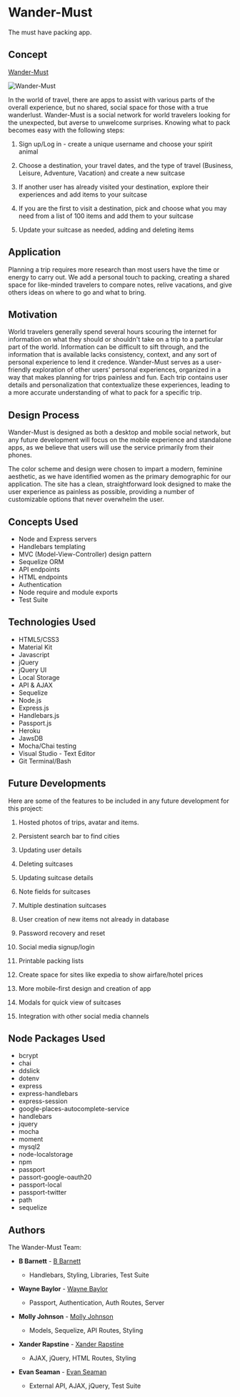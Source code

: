 # Wander-Must

The must have packing app.


## Concept

[Wander-Must](https://wander-must.herokuapp.com/)

![Wander-Must](https://github.com/MollyLJohnson/Wander-Must/blob/master/wandermust.png)

In the world of travel, there are apps to assist with various parts of the overall experience, but no shared, social space for those with a true wanderlust. Wander-Must is a social network for world travelers looking for the unexpected, but averse to unwelcome surprises. Knowing what to pack becomes easy with the following steps:

1. Sign up/Log in - create a unique username and choose your spirit animal

2. Choose a destination, your travel dates, and the type of travel (Business, Leisure, Adventure, Vacation) and create a new suitcase

3. If another user has already visited your destination, explore their experiences and add items to your suitcase

4. If you are the first to visit a destination, pick and choose what you may need from a list of 100 items and add them to your suitcase

5. Update your suitcase as needed, adding and deleting items


## Application

Planning a trip requires more research than most users have the time or energy to carry out. We add a personal touch to packing, creating a shared space for like-minded travelers to compare notes, relive vacations, and give others ideas on where to go and what to bring.


## Motivation

World travelers generally spend several hours scouring the internet for information on what they should or shouldn't take on a trip to a particular part of the world. Information can be difficult to sift through, and the information that is available lacks consistency, context, and any sort of personal experience to lend it credence. Wander-Must serves as a user-friendly exploration of other users' personal experiences, organized in a way that makes planning for trips painless and fun. Each trip contains user details and personalization that contextualize these experiences, leading to a more accurate understanding of what to pack for a specific trip.


## Design Process

Wander-Must is designed as both a desktop and mobile social network, but any future development will focus on the mobile experience and standalone apps, as we believe that users will use the service primarily from their phones.

The color scheme and design were chosen to impart a modern, feminine aesthetic, as we have identified women as the primary demographic for our application. The site has a clean, straightforward look designed to make the user experience as painless as possible, providing a number of customizable options that never overwhelm the user.


## Concepts Used

- Node and Express servers
- Handlebars templating
- MVC (Model-View-Controller) design pattern
- Sequelize ORM
- API endpoints
- HTML endpoints
- Authentication
- Node require and module exports
- Test Suite


## Technologies Used

- HTML5/CSS3
- Material Kit
- Javascript
- jQuery
- jQuery UI
- Local Storage
- API & AJAX
- Sequelize
- Node.js
- Express.js
- Handlebars.js
- Passport.js
- Heroku
- JawsDB
- Mocha/Chai testing
- Visual Studio - Text Editor
- Git Terminal/Bash


## Future Developments

Here are some of the features to be included in any future development for this project:

1. Hosted photos of trips, avatar and items.

2. Persistent search bar to find cities

3. Updating user details

4. Deleting suitcases

5. Updating suitcase details

6. Note fields for suitcases

7. Multiple destination suitcases

8. User creation of new items not already in database

9. Password recovery and reset

10. Social media signup/login

11. Printable packing lists

12. Create space for sites like expedia to show airfare/hotel prices

13. More mobile-first design and creation of app

14. Modals for quick view of suitcases

15. Integration with other social media channels


## Node Packages Used

- bcrypt
- chai
- ddslick
- dotenv
- express
- express-handlebars
- express-session
- google-places-autocomplete-service
- handlebars
- jquery
- mocha
- moment
- mysql2
- node-localstorage
- npm
- passport
- passort-google-oauth20
- passport-local
- passport-twitter
- path
- sequelize


## Authors

The Wander-Must Team:

- **B Barnett** - [B Barnett](https://github.com/justbbarnett)
    - Handlebars, Styling, Libraries, Test Suite

- **Wayne Baylor** - [Wayne Baylor](https://github.com/timebreaker49)
    - Passport, Authentication, Auth Routes, Server

- **Molly Johnson** - [Molly Johnson](https://github.com/MollyLJohnson)
    - Models, Sequelize, API Routes, Styling

- **Xander Rapstine** - [Xander Rapstine](https://github.com/Xandromus)
    - AJAX, jQuery, HTML Routes, Styling

- **Evan Seaman** - [Evan Seaman](https://github.com/evanjosephcode)
    - External API, AJAX, jQuery, Test Suite